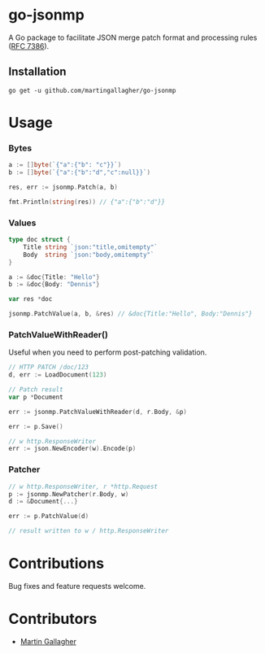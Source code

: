 # go-jsonmp
A Go package to facilitate JSON merge patch format and processing rules ([RFC 7386](https://tools.ietf.org/html/rfc7386)).

## Installation
    go get -u github.com/martingallagher/go-jsonmp

# Usage

### Bytes
```go
a := []byte(`{"a":{"b": "c"}}`)
b := []byte(`{"a":{"b":"d","c":null}}`)

res, err := jsonmp.Patch(a, b)

fmt.Println(string(res)) // {"a":{"b":"d"}}
```

### Values
```go
type doc struct {
	Title string `json:"title,omitempty"`
	Body  string `json:"body,omitempty"`
}

a := &doc{Title: "Hello"}
b := &doc{Body: "Dennis"}

var res *doc

jsonmp.PatchValue(a, b, &res) // &doc{Title:"Hello", Body:"Dennis"}
```

### PatchValueWithReader()
Useful when you need to perform post-patching validation.
```go
// HTTP PATCH /doc/123
d, err := LoadDocument(123)

// Patch result
var p *Document

err := jsonmp.PatchValueWithReader(d, r.Body, &p)

err := p.Save()

// w http.ResponseWriter
err := json.NewEncoder(w).Encode(p)
```

### Patcher
```go
// w http.ResponseWriter, r *http.Request
p := jsonmp.NewPatcher(r.Body, w)
d := &Document{...}

err := p.PatchValue(d)

// result written to w / http.ResponseWriter
```

# Contributions
Bug fixes and feature requests welcome.

# Contributors
- [Martin Gallagher](http://martingallagher.com/)